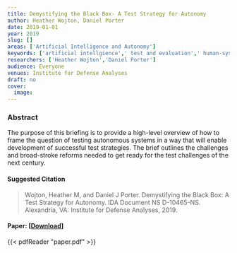 ```yaml
---
title: Demystifying the Black Box- A Test Strategy for Autonomy
author: Heather Wojton, Daniel Porter
date: 2019-01-01
year: 2019
slug: []
areas: ['Artificial Intelligence and Autonomy']
keywords: ['artificial intellgience',' test and evaluation',' human-system integration']
researchers: ['Heather Wojton','Daniel Porter']
audience: Everyone
venues: Institute for Defense Analyses
draft: no
cover:
  image: 
---
```




### Abstract
The purpose of this briefing is to provide a high-level overview of how to frame the question of testing autonomous systems in a way that will enable development of successful test strategies. The brief outlines the challenges and broad-stroke reforms needed to get ready for the test challenges of the next century.

#### Suggested Citation
> Wojton, Heather M, and Daniel J Porter. Demystifying the Black Box: A Test Strategy for Autonomy. IDA Document NS D-10465-NS. Alexandria, VA: Institute for Defense Analyses, 2019.



#### Paper: [[Download](paper.pdf)]
{{< pdfReader "paper.pdf" >}}


